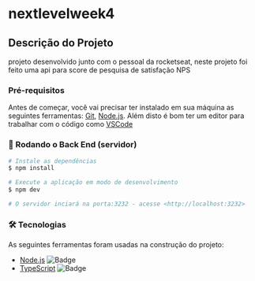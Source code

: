 # nextlevelweek4

## Descrição do Projeto
<p>projeto desenvolvido junto com o pessoal da rocketseat, neste projeto foi feito uma api para score de pesquisa de satisfação NPS </p>

### Pré-requisitos

Antes de começar, você vai precisar ter instalado em sua máquina as seguintes ferramentas:
[Git](https://git-scm.com), [Node.js](https://nodejs.org/en/). 
Além disto é bom ter um editor para trabalhar com o código como [VSCode](https://code.visualstudio.com/)

### 🎲 Rodando o Back End (servidor)

```bash
# Instale as dependências
$ npm install

# Execute a aplicação em modo de desenvolvimento
$ npm dev

# O servidor inciará na porta:3232 - acesse <http://localhost:3232>
```

### 🛠 Tecnologias

As seguintes ferramentas foram usadas na construção do projeto:

- [Node.js](https://nodejs.org/en/) ![Badge](https://img.shields.io/badge/NodeJs-latest-blue)
- [TypeScript](https://www.typescriptlang.org/) ![Badge](https://img.shields.io/badge/TypeScript-latest-green)
